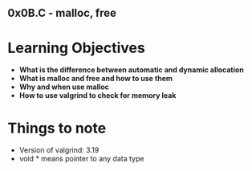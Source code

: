 ## 0x0B.C - malloc, free

# Learning Objectives
* **What is the difference between automatic and dynamic allocation**
* **What is malloc and free and how to use them**
* **Why and when use malloc**
* **How to use valgrind to check for memory leak**

# Things to note
  - Version of valgrind: 3.19
  - void * means pointer to any data type
